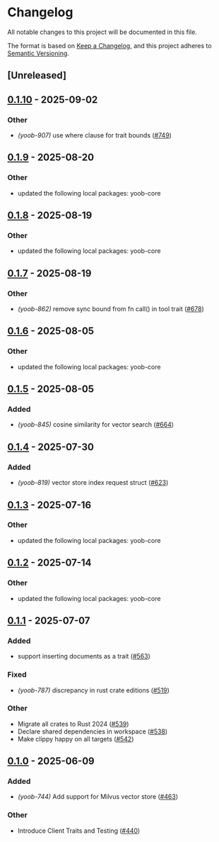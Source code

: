 # Changelog

All notable changes to this project will be documented in this file.

The format is based on [Keep a Changelog](https://keepachangelog.com/en/1.0.0/),
and this project adheres to [Semantic Versioning](https://semver.org/spec/v2.0.0.html).

## [Unreleased]

## [0.1.10](https://github.com/caojin0321/yoob/compare/yoob-milvus-v0.1.9...yoob-milvus-v0.1.10) - 2025-09-02

### Other

- *(yoob-907)* use where clause for trait bounds ([#749](https://github.com/caojin0321/yoob/pull/749))

## [0.1.9](https://github.com/caojin0321/yoob/compare/yoob-milvus-v0.1.8...yoob-milvus-v0.1.9) - 2025-08-20

### Other

- updated the following local packages: yoob-core

## [0.1.8](https://github.com/caojin0321/yoob/compare/yoob-milvus-v0.1.7...yoob-milvus-v0.1.8) - 2025-08-19

### Other

- updated the following local packages: yoob-core

## [0.1.7](https://github.com/caojin0321/yoob/compare/yoob-milvus-v0.1.6...yoob-milvus-v0.1.7) - 2025-08-19

### Other

- *(yoob-862)* remove sync bound from fn call() in tool trait ([#678](https://github.com/caojin0321/yoob/pull/678))

## [0.1.6](https://github.com/caojin0321/yoob/compare/yoob-milvus-v0.1.5...yoob-milvus-v0.1.6) - 2025-08-05

### Other

- updated the following local packages: yoob-core

## [0.1.5](https://github.com/caojin0321/yoob/compare/yoob-milvus-v0.1.4...yoob-milvus-v0.1.5) - 2025-08-05

### Added

- *(yoob-845)* cosine similarity for vector search ([#664](https://github.com/caojin0321/yoob/pull/664))

## [0.1.4](https://github.com/caojin0321/yoob/compare/yoob-milvus-v0.1.3...yoob-milvus-v0.1.4) - 2025-07-30

### Added

- *(yoob-819)* vector store index request struct ([#623](https://github.com/caojin0321/yoob/pull/623))

## [0.1.3](https://github.com/caojin0321/yoob/compare/yoob-milvus-v0.1.2...yoob-milvus-v0.1.3) - 2025-07-16

### Other

- updated the following local packages: yoob-core

## [0.1.2](https://github.com/caojin0321/yoob/compare/yoob-milvus-v0.1.1...yoob-milvus-v0.1.2) - 2025-07-14

### Other

- updated the following local packages: yoob-core

## [0.1.1](https://github.com/caojin0321/yoob/compare/yoob-milvus-v0.1.0...yoob-milvus-v0.1.1) - 2025-07-07

### Added

- support inserting documents as a trait ([#563](https://github.com/caojin0321/yoob/pull/563))

### Fixed

- *(yoob-787)* discrepancy in rust crate editions ([#519](https://github.com/caojin0321/yoob/pull/519))

### Other

- Migrate all crates to Rust 2024 ([#539](https://github.com/caojin0321/yoob/pull/539))
- Declare shared dependencies in workspace ([#538](https://github.com/caojin0321/yoob/pull/538))
- Make clippy happy on all targets ([#542](https://github.com/caojin0321/yoob/pull/542))

## [0.1.0](https://github.com/caojin0321/yoob/releases/tag/yoob-milvus-v0.1.0) - 2025-06-09

### Added

- *(yoob-744)* Add support for Milvus vector store ([#463](https://github.com/caojin0321/yoob/pull/463))

### Other

- Introduce Client Traits and Testing ([#440](https://github.com/caojin0321/yoob/pull/440))
